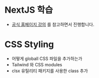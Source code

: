 # NextJS 학습

* [공식 홈페이지 강의](https://nextjs.org/learn) 를 참고하면서 진행합니다.

# CSS Styling

* 어떻게 globall CSS 파일을 추가하는가
* Tailwind 와 CSS modules
* clsx 유틸리티 패키지를 사용한 class 추가